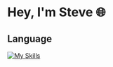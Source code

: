 # Hey, I'm Steve 🌐

## Language
[![My Skills](https://skillicons.dev/icons?i=c)](https://skillicons.dev)

